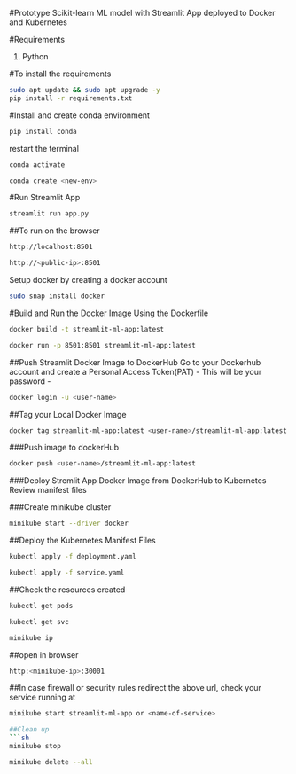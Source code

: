 #Prototype Scikit-learn ML model with Streamlit App deployed to Docker and Kubernetes

#Requirements
1. Python

#To install the requirements
```sh
sudo apt update && sudo apt upgrade -y
pip install -r requirements.txt
```
#Install and create conda environment
```sh
pip install conda
```
restart the terminal 

```sh
conda activate 
```

```sh
conda create <new-env>
```

#Run Streamlit App
```sh
streamlit run app.py
```

##To run on the browser
```sh
http://localhost:8501
```

```sh
http://<public-ip>:8501
```
Setup docker by creating a docker account 
```sh
sudo snap install docker
```

#Build and Run the Docker Image Using the Dockerfile
```sh
docker build -t streamlit-ml-app:latest
```

```sh
docker run -p 8501:8501 streamlit-ml-app:latest
```

##Push Streamlit Docker Image to DockerHub
Go to your Dockerhub account and create a Personal Access Token(PAT) - This will be your password -
```sh
docker login -u <user-name>
```

##Tag your Local Docker Image
```sh
docker tag streamlit-ml-app:latest <user-name>/streamlit-ml-app:latest
```

###Push image to dockerHub
```sh
docker push <user-name>/streamlit-ml-app:latest
```
###Deploy Stremlit App Docker Image from DockerHub to Kubernetes
Review manifest files

###Create minikube cluster
```sh
minikube start --driver docker
```

##Deploy the Kubernetes Manifest Files
```sh
kubectl apply -f deployment.yaml
```

```sh
kubectl apply -f service.yaml
```

##Check the resources created
```sh
kubectl get pods
```

```sh
kubectl get svc
```
```sh
minikube ip
```

##open in browser

```sh
http:<minikube-ip>:30001
```

##In case firewall or security rules redirect the above url, check your service running at
```sh
minikube start streamlit-ml-app or <name-of-service>

##Clean up
```sh
minikube stop
```

```sh
minikube delete --all
```

